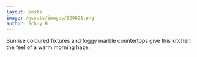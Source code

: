 ```yaml
--- 
layout: posts
image: /assets/images/020821.png
author: Schuy H
---
```


Sunrise coloured fixtures and foggy marble countertops give this kitchen the feel of a warm morning haze. 